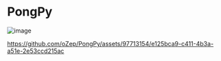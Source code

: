 # PongPy


![image](https://github.com/oZep/PongPy/assets/97713154/2693ffea-ec73-4b37-8919-64224bac5863)


https://github.com/oZep/PongPy/assets/97713154/e125bca9-c411-4b3a-a51e-2e53ccd215ac

